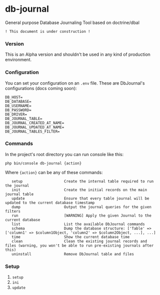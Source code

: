# db-journal
General purpose Database Journaling Tool based on doctrine/dbal

`! This document is under construction !`

### Version
This is an Alpha version and shouldn't be used in any kind of production environment.

### Configuration
You can set your configuration on an `.env` file. These are DbJournal's configurations (docs coming soon):
```
DB_HOST=
DB_DATABASE=
DB_USERNAME=
DB_PASSWORD=
DB_DRIVER=
DB_JOURNAL_TABLE=
DB_JOURNAL_CREATED_AT_NAME=
DB_JOURNAL_UPDATED_AT_NAME=
DB_JOURNAL_TABLES_FILTER=
```

### Commands

In the project's root directory you can run console like this:

```
php bin/console db-journal {action}

```

Where `{action}` can be any of these commands:

```
   setup                   Create the internal table required to run the journal
   init                    Create the initial records on the main journal table
   update                  Ensure that every table journal will be updated to the current database timestamp
   dump                    Output the journal queries for the given filters
   run                     [WARNING] Apply the given Journal to the current database
   list                    List the available DbJournal commands
   schema                  Dump the database structure: ['Table' => ['column1' => $column1Object, 'column2' => $column2Object, ...], ...]
   time                    Show the current database time
   clean                   Clean the existing journal records and files (warning, you won't be able to run pre-existing journals after this)
   uninstall               Remove DbJournal table and files
```

### Setup

1) `setup`
2) `ini`
3) `update`

